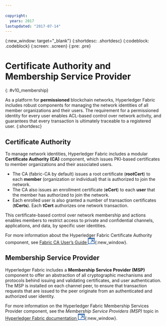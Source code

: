 ```yaml
---

copyright:
  years: 2017
lastupdated: "2017-07-14"
---
```


{:new_window: target="_blank"}
{:shortdesc: .shortdesc}
{:codeblock: .codeblock}
{:screen: .screen}
{:pre: .pre}


# Certificate Authority and Membership Service Provider
{: #v10_membership}

As a platform for **permissioned** blockchain networks, Hyperledger Fabric includes robust components for managing the network identities of all member organizations and their users. The requirement for a permissioned identity for every user enables ACL-based control over network activity, and guarantees that every transaction is ultimately traceable to a registered user.
{:shortdesc}

## Certificate Authority  
To manage network identities, Hyperledger Fabric includes a modular **Certificate Authority (CA)** component, which issues PKI-based certificates to member organizations and their associated users.  
* The CA (fabric-CA by default) issues a root certificate (**rootCert**) to each **member** (organization or individual) that is authorized to join the network. 
* The CA also issues an enrollment certificate (**eCert**) to each **user** that the member has authorized to join the network. 
* Each enrolled user is also granted a number of transaction certificates (**tCerts**).  Each **tCert** authorizes one network transaction. 

This certificate-based control over network membership and actions enables members to restrict access to private and confidential channels, applications, and data, by specific user identities.

For more information about the Hyperledger Fabric Certificate Authority component, see [Fabric CA User’s Guide ![External link icon](images/external_link.svg "External link icon")](http://hyperledger-fabric-ca.readthedocs.io/en/latest/){:new_window}.

## Membership Service Provider  
Hyperledger Fabric includes a **Membership Service Provider (MSP)** component to offer an abstraction of all cryptographic mechanisms and protocols behind issuing and validating certificates, and user authentication.  The MSP is installed on each channel peer, to ensure that transaction requests that are issued to the peer originate from an authenticated and authorized user identity.

For more information on the Hyperledger Fabric Membership Services Provider component, see the *Membership Service Providers (MSP)* topic in [Hyperledger Fabric documentation ![External link icon](images/external_link.svg "External link icon")](http://hyperledger-fabric.readthedocs.io/en/latest/){:new_window}.
